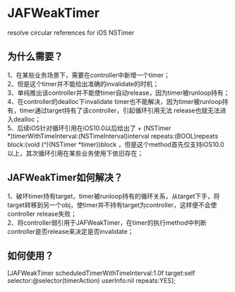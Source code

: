 # JAFWeakTimer
resolve circular references for iOS NSTimer

## 为什么需要？
1、在某些业务场景下，需要在controller中新增一个timer；  
2、但是这个timer并不能给出准确的invalidate的时机；  
3、单纯推出该controller并不能使timer自动release，因为timer被runloop持有；  
4、在controller的dealloc下invalidate timer也不能解决，因为timer被runloop持有，timer通过target持有了该controller，引起循环引用无法 release也就无法进入dealloc；  
5、后续iOS针对循环引用在iOS10.0以后给出了 + (NSTimer *)timerWithTimeInterval:(NSTimeInterval)interval repeats:(BOOL)repeats block:(void (^)(NSTimer *timer))block ，但是这个method首先仅支持iOS10.0以上，其次循环引用在某些业务使用下依旧存在；  

## JAFWeakTimer如何解决？

1、破坏timer持有target，timer被runloop持有的循环关系，从target下手，将target转移到另一个obj，使timer并不持有target为controller，这样便不会使controller release失败；  
2、将controller弱引用于JAFWeakTimer，在timer的执行method中判断controller是否release来决定是否invalidate；  

## 如何使用？

[JAFWeakTimer scheduledTimerWithTimeInterval:1.0f target:self selector:@selector(timerAction) userInfo:nil repeats:YES];  
